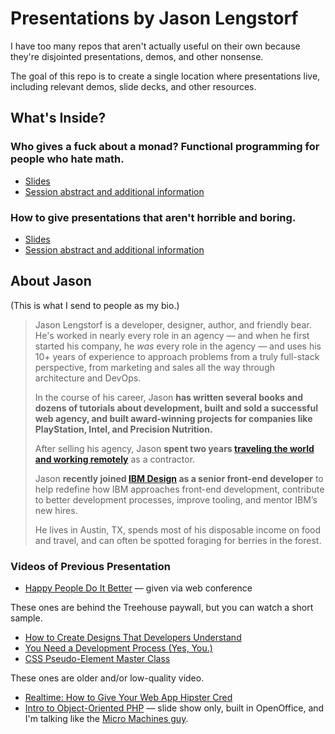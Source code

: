 # Presentations by Jason Lengstorf

I have too many repos that aren't actually useful on their own because they're disjointed presentations, demos, and other nonsense.

The goal of this repo is to create a single location where presentations live, including relevant demos, slide decks, and other resources.

## What's Inside?

### Who gives a fuck about a monad? Functional programming for people who hate math.

- [Slides](./functional-programming/slides/)
- [Session abstract and additional information](https://github.com/jlengstorf/presentations/tree/master/functional-programming)

### How to give presentations that aren't horrible and boring.

- [Slides](./conference-talk-tips/slides/)
- [Session abstract and additional information](https://github.com/jlengstorf/presentations/tree/master/conference-talk-tips)

## About Jason

(This is what I send to people as my bio.)

> Jason Lengstorf is a developer, designer, author, and friendly bear. He's worked in nearly every role in an agency — and when he first started his company, he _was_ every role in the agency — and uses his 10+ years of experience to approach problems from a truly full-stack perspective, from marketing and sales all the way through architecture and DevOps.
> 
> In the course of his career, Jason **has written several books and dozens of tutorials about development, built and sold a successful web agency, and built award-winning projects for companies like PlayStation, Intel, and Precision Nutrition.**
> 
> After selling his agency, Jason **spent two years [traveling the world and working remotely](https://lengstorf.com/remote-work-travel/)** as a contractor.
> 
> Jason **recently joined [IBM Design](http://www.ibm.com/design/) as a senior front-end developer** to help redefine how IBM approaches front-end development, contribute to better development processes, improve tooling, and mentor IBM’s new hires.
> 
> He lives in Austin, TX, spends most of his disposable income on food and travel, and can often be spotted foraging for berries in the forest.

### Videos of Previous Presentation

- [Happy People Do It Better](https://www.youtube.com/watch?v=AjUwPmFcwJ8) — given via web conference

These ones are behind the Treehouse paywall, but you can watch a short sample.

- [How to Create Designs That Developers Understand](https://teamtreehouse.com/library/designing-on-a-team-how-to-create-designs-that-developers-understand)
- [You Need a Development Process (Yes, You.)](https://teamtreehouse.com/library/you-need-a-development-process-yes-you)
- [CSS Pseudo-Element Master Class](https://teamtreehouse.com/library/pseudoelement-master-class-css)

These ones are older and/or low-quality video.

- [Realtime: How to Give Your Web App Hipster Cred](https://vimeo.com/47331511)
- [Intro to Object-Oriented PHP](https://vimeo.com/16915815) — slide show only, built in OpenOffice, and I'm talking like the [Micro Machines guy](https://www.youtube.com/watch?v=TzbUPfoveok).